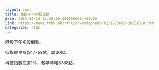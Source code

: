 ```yaml
---
layout: post
title: 恒指下午初段偏軟
date: 2023-10-18 13:05:00.000000000 +08:00
link: https://news.rthk.hk/rthk/ch/component/k2/1723696-20231018.htm
categories: rthk
---
```


港股下午初段偏軟。

恒指較早時報17753點，跌20點。

科技指數跌逾1%，較早時報3788點。
